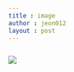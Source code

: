 ```yaml
---
title : image
author : jeon012
layout : post
---
```

<img src="{{ 'assets/images/pic03.jpg' | relative_url }}" alt="" />
<p><img src="{{'maxresdefault.jpg' | relative_url }}" ></p>
